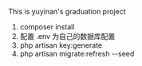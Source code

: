 This is yuyinan's graduation project

1. composer install
2. 配置 .env 为自己的数据库配置
3. php artisan key:generate
4. php artisan migrate:refresh --seed
